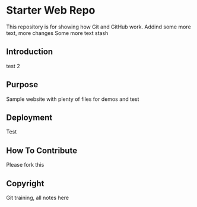  # Starter Web Repo

This repository is for showing how Git and GitHub work. Addind some more text, more changes
Some more text stash

## Introduction 

test 2

## Purpose

Sample website with plenty of files for demos and test

## Deployment

Test 

## How To Contribute

Please fork this

## Copyright

Git training, all notes here